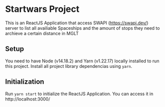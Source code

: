 # Startwars Project

This is an ReactJS Application that access SWAPI (https://swapi.dev/) server to list
all availiable Spaceships and the amount of stops they need to archieve a certain distance in MGLT

## Setup

You need to have Node (v14.18.2) and Yarn (v1.22.17) locally installed to run this project.
Install all project library dependencias using `yarn`.

## Initialization

Run `yarn start` to initialize the ReactJS Application. You can access it in http://localhost:3000/





